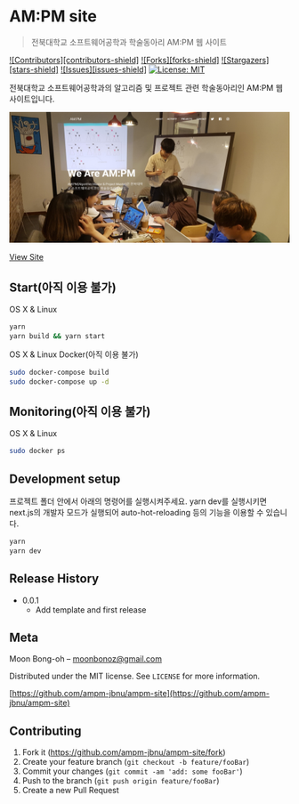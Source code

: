 # AM:PM site
> 전북대학교 소프트웨어공학과 학술동아리 AM:PM 웹 사이트

[![Contributors][contributors-shield]](https://img.shields.io/github/contributors/ampm-jbnu/ampm-site)
[![Forks][forks-shield]](https://img.shields.io/github/forks/ampm-jbnu/ampm-site)
[![Stargazers][stars-shield]](https://img.shields.io/github/stars/ampm-jbnu/ampm-site)
[![Issues][issues-shield]](https://img.shields.io/github/issues/ampm-jbnu/ampm-site)
[![License: MIT](https://img.shields.io/badge/License-MIT-yellow.svg)](https://opensource.org/licenses/MIT)

전북대학교 소프트웨어공학과의 알고리즘 및 프로젝트 관련 학술동아리인 AM:PM 웹 사이트입니다.

![](overview.png)

[View Site](http://ampm.jbnu.ac.kr)

## Start(아직 이용 불가)

OS X & Linux

```sh
yarn
yarn build && yarn start
```

OS X & Linux Docker(아직 이용 불가)

```sh
sudo docker-compose build
sudo docker-compose up -d
```

## Monitoring(아직 이용 불가)

OS X & Linux

```sh
sudo docker ps
```

## Development setup

프로젝트 폴더 안에서 아래의 명령어를 실행시켜주세요. yarn dev를 실행시키면 next.js의 개발자 모드가 실행되어 auto-hot-reloading 등의 기능을 이용할 수 있습니다.

```sh
yarn
yarn dev
```

## Release History

* 0.0.1
    * Add template and first release

## Meta

Moon Bong-oh – moonbonoz@gmail.com

Distributed under the MIT license. See ``LICENSE`` for more information.

[https://github.com/ampm-jbnu/ampm-site](https://github.com/ampm-jbnu/ampm-site)

## Contributing

1. Fork it (<https://github.com/ampm-jbnu/ampm-site/fork>)
2. Create your feature branch (`git checkout -b feature/fooBar`)
3. Commit your changes (`git commit -am 'add: some fooBar'`)
4. Push to the branch (`git push origin feature/fooBar`)
5. Create a new Pull Request

